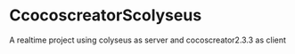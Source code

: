# CcocoscreatorScolyseus
A realtime project using colyseus as server and cocoscreator2.3.3 as client
